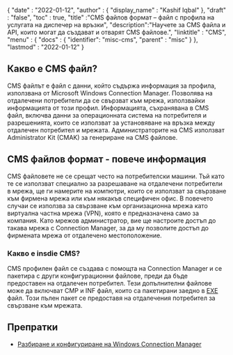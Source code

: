 {
  "date" : "2022-01-12",
  "author" : {
    "display_name" : "Kashif Iqbal"
},
  "draft" : "false",
  "toc" : true,
  "title" :"CMS файлов формат – файл с профила на услугата на диспечер на връзки",
  "description":"Научете за CMS файла и API, които могат да създават и отварят CMS файлове.",
  "linktitle" : "CMS",
  "menu" : {
    "docs" : {
      "identifier": "misc-cms",
      "parent" : "misc"
}
},
  "lastmod" : "2022-01-12"
}

## Какво е CMS файл?

CMS файлът е файл с данни, който съдържа информация за профила, използвана от Microsoft Windows Connection Manager. Позволява на отдалечени потребители да се свързват към мрежа, използвайки информацията от този профил. Информацията, съхранявана в CMS файл, включва данни за операционната система на потребителя и разрешенията, които се използват за установяване на връзка между отдалечен потребител и мрежата. Администраторите на CMS използват Administrator Kit (CMAK) за генериране на CMS файлове.

## CMS файлов формат - повече информация

CMS файловете не се срещат често на потребителски машини. Тъй като те се използват специално за разрешаване на отдалечени потребители в мрежа, ще ги намерите на компютри, които се използват за свързване към фирмена мрежа или към някакъв специфичен офис. В повечето случаи се използва за свързване към организационна мрежа като виртуална частна мрежа (VPN), която е предназначена само за компания. Като мрежов администратор, вие ще настроите достъп до такава мрежа с Connection Manager, за да му позволите достъп до фирмената мрежа от отдалечено местоположение.

### Какво е insdie CMS?

CMS профилен файл се създава с помощта на Connection Manager и се пакетира с други конфигурационни файлове, преди да бъде предоставен на отдалечен потребител. Тези допълнителни файлове може да включват CMP и INF файл, които са пакетирани заедно в [EXE](/bg/изпълним/exe/) файл. Този пълен пакет се предоставя на отдалечения потребител за свързване към мрежата.

## Препратки

* [Разбиране и конфигуриране на Windows Connection Manager](https://learn.microsoft.com/en-us/windows-hardware/drivers/mobilebroadband/understanding-and-configuring-windows-connection-manager)

